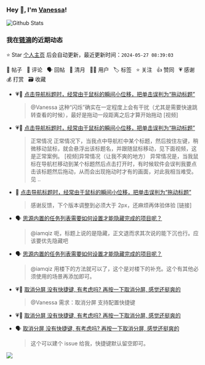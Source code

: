### Hey 👋, I'm [Vanessa](http://vanessa.b3log.org/)!

![Github Stats](https://github-readme-stats.vercel.app/api?username=Vanessa219&show_icons=true)

<!--events start -->

### 我在[链滴](https://ld246.com)的近期动态

⭐️ Star [个人主页](https://github.com/Vanessa219/Vanessa219) 后会自动更新，最近更新时间：`2024-05-27 08:39:03`

📝 帖子 &nbsp; 💬 评论 &nbsp; 🗣 回帖 &nbsp; 🌙 清月 &nbsp; 👨‍💻 用户 &nbsp; 🏷️ 标签 &nbsp; ⭐️ 关注 &nbsp; 👍 赞同 &nbsp; 💗 感谢 &nbsp; 💰 打赏 &nbsp; 🗃 收藏

* 💗💬 [点击导航标题时，经常由于鼠标的瞬间小位移，把单击误判为“拖动标题”](https://ld246.com/article/1716123247390/comment/1716124823550#comments)

  > @Vanessa 这种“闪烁”确实在一定程度上会有干扰（尤其是需要快速跳转查看的时候），最好是拖动一段距离之后才算开始拖动 [视频]
* 💗📝 [点击导航标题时，经常由于鼠标的瞬间小位移，把单击误判为“拖动标题”](https://ld246.com/article/1716123247390)

  > 正常情况 正常情况下，当我点中导航栏中某个标题，然后按住左键，稍微移动鼠标，就会悬浮出该标题名，并跟随鼠标移动，见下面视频，这是正常案例。 [视频]异常情况（让我不爽的地方） 异常情况是，当我鼠标在导航栏移动到某个标题然后点击打开时，有时候软件会误判我要点击该标题然后拖动，从而会出现拖动时才有的画面，对此我相当难受。见 ..
* 💬 [点击导航标题时，经常由于鼠标的瞬间小位移，把单击误判为“拖动标题”](https://ld246.com/article/1716123247390/comment/1716629325031#comments)

  > 感谢反馈，下个版本调整到必须大于 2px，还麻烦再体验体验 [链接]
* 🗣 [思源内置的任务列表需要如何设置才能隐藏完成的项目呢？](https://ld246.com/article/1715925779037/comment/1716207765320#comments)

  > @iamqiz 呃，标题上说的是隐藏，正文退而求其次说的能下沉也行。应该要优先隐藏吧
* 🗣 [思源内置的任务列表需要如何设置才能隐藏完成的项目呢？](https://ld246.com/article/1715925779037/comment/1716207765320#comments)

  > @iamqiz 用楼下的方法就可以了，这个是对楼下的补充。这个有其他必须使用的场景再添加即可。
* 💗💬 [取消分屏 没有快捷键, 有考虑吗? 再按一下取消分屏, 感觉还挺爽的](https://ld246.com/article/1716377418152/comment/1716396595654#comments)

  > @Vanessa 需求：取消分屏 支持配置快捷键
* 💗📝 [取消分屏 没有快捷键, 有考虑吗? 再按一下取消分屏, 感觉还挺爽的](https://ld246.com/article/1716377418152)

  > 
* 🗣 [取消分屏 没有快捷键, 有考虑吗? 再按一下取消分屏, 感觉还挺爽的](https://ld246.com/article/1716377418152/comment/1716396595654#comments)

  > 这个可以建个 issue 给我，快捷键默认留空即可。


<!--events end -->

<a title="Hits" target="_blank" href="https://github.com/Vanessa219/Vanessa219"><img src="https://hits.b3log.org/Vanessa219/Vanessa219.svg"></a>
